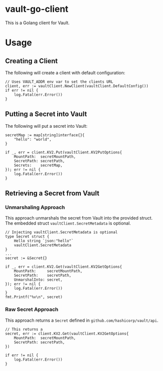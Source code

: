 vault-go-client
=====
This is a Golang client for Vault. 

# Usage
## Creating a Client
The following will create a client with default configuration:
```
// Uses VAULT_ADDR env var to set the clients URL
client, err := vaultClient.NewClient(vaultClient.DefaultConfig())
if err != nil {
    log.Fatal(err.Error())
}
```

## Putting a Secret into Vault
The following will put a secret into Vault:
```
secretMap := map[string]interface{}{
    "hello": "world",
}

if _, err = client.KV2.Put(vaultClient.KV2PutOptions{
	MountPath:  secretMountPath,
	SecretPath: secretPath,
	Secrets:    secretMap,
}); err != nil {
	log.Fatal(err.Error())
}
```

## Retrieving a Secret from Vault
### Unmarshaling Approach
This approach unmarshals the secret from Vault into the provided struct. 
The embedded struct `vaultClient.SecretMetadata` is optional.
```
// Injecting vaultClient.SecretMetadata is optional
type Secret struct {
	Hello string `json:"hello"`
	vaultClient.SecretMetadata
}
...
secret := &Secret{}

if _, err = client.KV2.Get(vaultClient.KV2GetOptions{
	MountPath:     secretMountPath,
	SecretPath:    secretPath,
	UnmarshalInto: secret,
}); err != nil {
	log.Fatal(err.Error())
}
fmt.Printf("%v\n", secret)
```
### Raw Secret Approach
This approach returns a `Secret` defined in `github.com/hashicorp/vault/api`.
```
// This returns a 
secret, err := client.KV2.Get(vaultClient.KV2GetOptions{
	MountPath:  secretMountPath,
	SecretPath: secretPath,
})

if err != nil {
	log.Fatal(err.Error())
}
```

